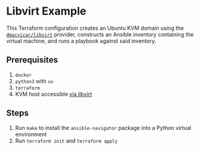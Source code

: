 # Libvirt Example

This Terraform configuration creates an Ubuntu KVM domain using the [`dmacvicar/libvirt`](https://registry.terraform.io/providers/dmacvicar/libvirt/latest/docs) provider, constructs an Ansible inventory containing the virtual machine, and runs a playbook against said inventory.

## Prerequisites

1. `docker`
2. `python3` with `uv`
3. `terraform`
4. KVM host accessible [via libvirt](https://registry.terraform.io/providers/dmacvicar/libvirt/latest/docs#the-connection-uri)

## Steps

1. Run `make` to install the `ansible-navigator` package into a Python virtual environment
2. Run `terraform init` and `terraform apply`
